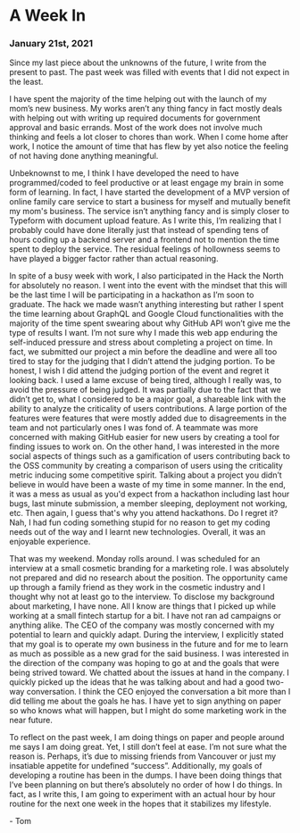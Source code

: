 # A Week In

### January 21st, 2021

Since my last piece about the unknowns of the future, I write from the present to past.
The past week was filled with events that I did not expect in the least.

I have spent the majority of the time helping out with the launch of my mom’s new business.
My works aren’t any thing fancy in fact mostly deals with helping out with writing up required documents for government approval and basic errands.
Most of the work does not involve much thinking and feels a lot closer to chores than work.
When I come home after work, I notice the amount of time that has flew by yet also notice the feeling of not having done anything meaningful.

Unbeknownst to me, I think I have developed the need to have programmed/coded to feel productive or at least engage my brain in some form of learning.
In fact, I have started the development of a MVP version of online family care service to start a business for myself and mutually benefit my mom's business.
The service isn’t anything fancy and is simply closer to Typeform with document upload feature.
As I write this, I’m realizing that I probably could have done literally just that instead of spending tens of hours coding up a backend server and a frontend not to mention the time spent to deploy the service.
The residual feelings of hollowness seems to have played a bigger factor rather than actual reasoning.

In spite of a busy week with work, I also participated in the Hack the North for absolutely no reason.
I went into the event with the mindset that this will be the last time I will be participating in a hackathon as I’m soon to graduate.
The hack we made wasn’t anything interesting but rather I spent the time learning about GraphQL and Google Cloud functionalities with the majority of the time spent swearing about why GitHub API won’t give me the type of results I want.
I’m not sure why I made this web app enduring the self-induced pressure and stress about completing a project on time.
In fact, we submitted our project a min before the deadline and were all too tired to stay for the judging that I didn’t attend the judging portion.
To be honest, I wish I did attend the judging portion of the event and regret it looking back.
I used a lame excuse of being tired, although I really was, to avoid the pressure of being judged.
It was partially due to the fact that we didn’t get to, what I considered to be a major goal, a shareable link with the ability to analyze the criticality of users contributions.
A large portion of the features were features that were mostly added due to disagreements in the team and not particularly ones I was fond of.
A teammate was more concerned with making GitHub easier for new users by creating a tool for finding issues to work on.
On the other hand, I was interested in the more social aspects of things such as a gamification of users contributing back to the OSS community by creating a comparison of users using the criticality metric inducing some competitive spirit.
Talking about a project you didn’t believe in would have been a waste of my time in some manner.
In the end, it was a mess as usual as you'd expect from a hackathon including last hour bugs, last minute submission, a member sleeping, deployment not working, etc.
Then again, I guess that's why you attend hackathons.
Do I regret it? Nah, I had fun coding something stupid for no reason to get my coding needs out of the way and I learnt new technologies.
Overall, it was an enjoyable experience.

That was my weekend. Monday rolls around. I was scheduled for an interview at a small cosmetic branding for a marketing role.
I was absolutely not prepared and did no research about the position.
The opportunity came up through a family friend as they work in the cosmetic industry and I thought why not at least go to the interview.
To disclose my background about marketing, I have none.
All I know are things that I picked up while working at a small fintech startup for a bit.
I have not ran ad campaigns or anything alike.
The CEO of the company was mostly concerned with my potential to learn and quickly adapt.
During the interview, I explicitly stated that my goal is to operate my own business in the future and for me to learn as much as possible as a new grad for the said business.
I was interested in the direction of the company was hoping to go at and the goals that were being strived toward.
We chatted about the issues at hand in the company.
I quickly picked up the ideas that he was talking about and had a good two-way conversation.
I think the CEO enjoyed the conversation a bit more than I did telling me about the goals he has.
I have yet to sign anything on paper so who knows what will happen, but I might do some marketing work in the near future.

To reflect on the past week, I am doing things on paper and people around me says I am doing great.
Yet, I still don’t feel at ease. I’m not sure what the reason is.
Perhaps, it’s due to missing friends from Vancouver or just my insatiable appetite for undefined “success”.
Additionally, my goals of developing a routine has been in the dumps.
I have been doing things that I’ve been planning on but there’s absolutely no order of how I do things.
In fact, as I write this, I am going to experiment with an actual hour by hour routine for the next one week in the hopes that it stabilizes my lifestyle.

\- Tom
